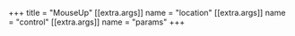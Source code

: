 +++
title = "MouseUp"
[[extra.args]]
name = "location"
[[extra.args]]
name = "control"
[[extra.args]]
name = "params"
+++